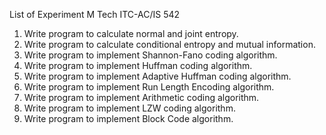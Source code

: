 List of Experiment
M Tech
ITC-AC/IS 542

1.	Write program to calculate normal and joint entropy.
2.	Write program to calculate conditional entropy and mutual information.
3.	Write program to implement Shannon-Fano coding algorithm.
4.	Write program to implement Huffman coding algorithm.
5.	Write program to implement Adaptive Huffman coding algorithm.
6.	Write program to implement Run Length Encoding algorithm.
7.	Write program to implement Arithmetic coding algorithm.
8.	Write program to implement LZW coding algorithm.
9.	Write program to implement Block Code algorithm.
